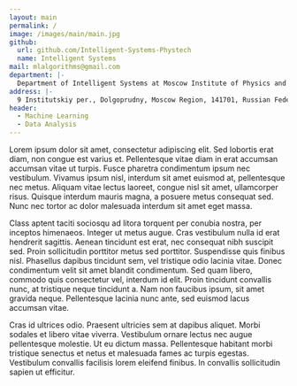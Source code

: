 ```yaml
---
layout: main
permalink: /
image: /images/main/main.jpg
github: 
  url: github.com/Intelligent-Systems-Phystech
  name: Intelligent Systems
mail: mlalgorithms@gmail.com
department: |-
  Department of Intelligent Systems at Moscow Institute of Physics and Technology
address: |-
  9 Institutskiy per., Dolgoprudny, Moscow Region, 141701, Russian Federation
header:
  - Machine Learning
  - Data Analysis
---
```


Lorem ipsum dolor sit amet, consectetur adipiscing elit. Sed lobortis erat diam, non congue est varius et. Pellentesque vitae diam in erat accumsan accumsan vitae ut turpis. Fusce pharetra condimentum ipsum nec vestibulum. Vivamus ipsum nisl, interdum sit amet euismod at, pellentesque nec metus. Aliquam vitae lectus laoreet, congue nisl sit amet, ullamcorper risus. Quisque interdum mauris magna, a posuere metus consequat sed. Nunc nec tortor ac dolor malesuada interdum sit amet eget massa.

Class aptent taciti sociosqu ad litora torquent per conubia nostra, per inceptos himenaeos. Integer ut metus augue. Cras vestibulum nulla id erat hendrerit sagittis. Aenean tincidunt est erat, nec consequat nibh suscipit sed. Proin sollicitudin porttitor metus sed porttitor. Suspendisse quis finibus nisl. Phasellus dapibus tincidunt sem, vel tristique odio lacinia vitae. Donec condimentum velit sit amet blandit condimentum. Sed quam libero, commodo quis consectetur vel, interdum id elit. Proin tincidunt convallis nunc, at tristique neque tincidunt a. Nam non faucibus ipsum, sit amet gravida neque. Pellentesque lacinia nunc ante, sed euismod lacus accumsan vitae.

Cras id ultrices odio. Praesent ultricies sem at dapibus aliquet. Morbi sodales et libero vitae viverra. Vestibulum ornare lectus nec augue pellentesque molestie. Ut eu dictum massa. Pellentesque habitant morbi tristique senectus et netus et malesuada fames ac turpis egestas. Vestibulum convallis facilisis lorem eleifend finibus. In convallis sollicitudin sapien ut efficitur.
